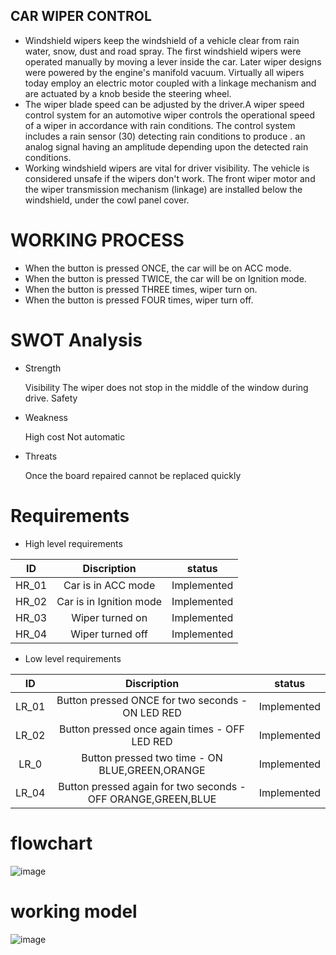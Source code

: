 ## CAR WIPER CONTROL
*   Windshield wipers keep the windshield of a vehicle clear from rain water, snow, dust and road spray. The first windshield wipers were operated manually by moving a lever inside the car. Later wiper designs were powered by the engine's manifold vacuum. Virtually all wipers today employ an electric motor coupled with a linkage mechanism and are actuated by a knob beside the steering wheel.
*   The wiper blade speed can be adjusted by the driver.A wiper speed control system for an automotive wiper controls the operational speed of a wiper in accordance with rain conditions. The control system includes a rain sensor (30) detecting rain conditions to produce . an analog signal having an amplitude depending upon the detected rain conditions.
*   Working windshield wipers are vital for driver visibility. The vehicle is considered unsafe if the wipers don't work. The front wiper motor and the wiper transmission mechanism (linkage) are installed below the windshield, under the cowl panel cover.

# WORKING PROCESS
*   When the button is pressed ONCE, the car will be on ACC mode.
*   When the button is pressed TWICE, the car will be on Ignition mode.
*   When the button is pressed THREE times, wiper turn on.
*   When the button is pressed FOUR times, wiper turn off.

# SWOT Analysis

*   Strength
 
       Visibility
       The wiper does not stop in the middle of the window during drive.
       Safety
       
*   Weakness
      
       High cost
       Not automatic

*   Threats

       Once the board repaired cannot be replaced quickly

# Requirements

*   High level requirements

|ID	|Discription|	status|
|:--------:|:---------:|:------:|
|HR_01|	Car is in ACC mode|	Implemented|
|HR_02| Car is in Ignition mode|	Implemented|
|HR_03| Wiper turned on|Implemented|
|HR_04|	Wiper turned off|Implemented|

*   Low level requirements

|ID|	Discription|	status|
|:--------:|:---------:|:------:|
|LR_01|	Button pressed ONCE for two seconds - ON LED RED	|Implemented|
|LR_02|Button pressed once again times - OFF LED RED	|Implemented|
|LR_0|Button pressed two time - ON BLUE,GREEN,ORANGE	|Implemented|
|LR_04|Button pressed again for two seconds - OFF ORANGE,GREEN,BLUE	|Implemented|

 # flowchart

![image](https://user-images.githubusercontent.com/101094751/167996505-14c4d678-91f8-42b8-bce1-1c49d9a1c6ef.png)

# working model

![image](https://user-images.githubusercontent.com/101094751/167996654-470f9d18-c9c6-49fc-8c91-bb95aefc47d3.png)
